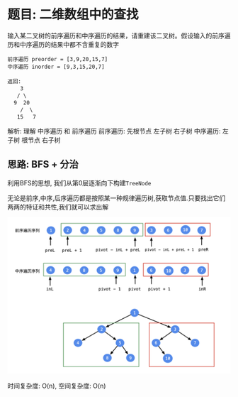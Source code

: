 # 题目: 二维数组中的查找

输入某二叉树的前序遍历和中序遍历的结果，请重建该二叉树。假设输入的前序遍历和中序遍历的结果中都不含重复的数字

```
前序遍历 preorder = [3,9,20,15,7]
中序遍历 inorder = [9,3,15,20,7]

返回:
    3
   / \
  9  20
    /  \
   15   7
```

解析:
理解 中序遍历 和 前序遍历
前序遍历: 先根节点 左子树 右子树
中序遍历: 左子树 根节点 右子树

## 思路: BFS + 分治
利用BFS的思想, 我们从第0层逐渐向下构建`TreeNode`

无论是前序,中序,后序遍历都是按照某一种规律遍历树,获取节点值.只要找出它们两两的特证和共性,我们就可以求出解


![Pic](https://github.com/Luobin25/offer/blob/backup/%E5%89%91%E6%8C%87offer/%E9%9D%A2%E8%AF%95%E9%A2%9807_%E9%87%8D%E5%BB%BA%E4%BA%8C%E5%8F%89%E6%A0%91/pic.png)

时间复杂度: O(n), 空间复杂度: O(n)
